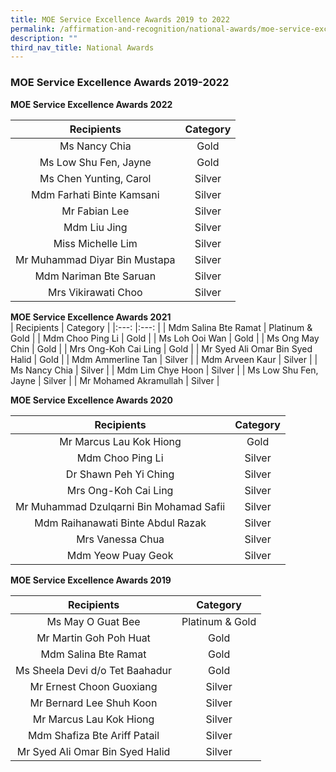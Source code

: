 ```yaml
---
title: MOE Service Excellence Awards 2019 to 2022
permalink: /affirmation-and-recognition/national-awards/moe-service-excellence-awards-2019-to-2022/
description: ""
third_nav_title: National Awards
---
```

### MOE Service Excellence Awards 2019-2022

<b> MOE Service Excellence Awards 2022</b><br>

| Recipients 	| Category 	|
|:---:	|:---:	|
| Ms Nancy Chia 	| Gold 	|
| Ms Low Shu Fen, Jayne 	| Gold 	|
| Ms Chen Yunting, Carol	| Silver 	|
| Mdm Farhati Binte Kamsani 	| Silver 	|
| Mr Fabian Lee	| Silver 	|
| Mdm Liu Jing	| Silver 	|
| Miss Michelle Lim 	| Silver 	|
| Mr Muhammad Diyar Bin Mustapa 	| Silver 	|
| Mdm Nariman Bte Saruan 	| Silver 	|
| Mrs Vikirawati Choo 	| Silver 	|

<b> MOE Service Excellence Awards 2021</b><br>
| Recipients 	| Category 	|
|:---:	|:---:	|
| Mdm Salina Bte Ramat 	| Platinum &amp; Gold 	|
| Mdm Choo Ping Li	 	| Gold 	|
|  Ms Loh Ooi Wan 	| Gold 	|
|  Ms Ong May Chin 	| Gold 	|
| Mrs Ong-Koh Cai Ling  	| Gold 	|
|  Mr Syed Ali Omar Bin Syed Halid 	| Gold 	|
| Mdm Ammerline Tan  	| Silver 	|
| Mdm Arveen Kaur	  	| Silver 	|
|  Ms Nancy Chia	 	| Silver 	|
|  Mdm Lim Chye Hoon	 	| Silver 	|
|  Ms Low Shu Fen, Jayne  	| Silver 	|
|  Mr Mohamed Akramullah	 	| Silver 	|

<b>MOE Service Excellence Awards 2020</b><br>

| Recipients 	| Category 	|
|:---:	|:---:	|
| Mr Marcus Lau Kok Hiong 	| Gold 	|
| Mdm Choo Ping Li	 	| Silver 	|
| Dr Shawn Peh Yi Ching	  	|  Silver 	|
| Mrs Ong-Koh Cai Ling	  	|  Silver 	|
| Mr Muhammad Dzulqarni Bin Mohamad Safii  	|  Silver 	|
|  Mdm Raihanawati Binte Abdul Razak 	|  Silver 	|
| Mrs Vanessa Chua	  	|  Silver 	|
| Mdm Yeow Puay Geok  	|  Silver 	|

<b>MOE Service Excellence Awards 2019</b><br>

| Recipients 	| Category 	|
|:---:	|:---:	|
| Ms May O Guat Bee 	| Platinum &amp; Gold 	|
| Mr Martin Goh Poh Huat  	| Gold 	|
|  Mdm Salina Bte Ramat 	| Gold 	|
|  Ms Sheela Devi d/o Tet Baahadur 	| Gold 	|
|  Mr Ernest Choon Guoxiang 	| Silver 	|
|  Mr Bernard Lee Shuh Koon 	| Silver 	|
| Mr Marcus Lau Kok Hiong  	| Silver 	|
|  Mdm Shafiza Bte Ariff Patail 	| Silver 	|
|  Mr Syed Ali Omar Bin Syed Halid 	| Silver 	|
